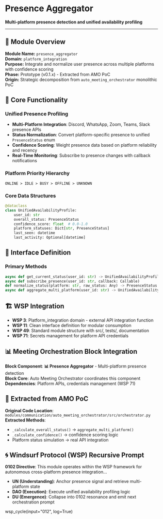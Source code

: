 # Presence Aggregator

**Multi-platform presence detection and unified availability profiling**

---

## 🎯 Module Overview

**Module Name:** `presence_aggregator`  
**Domain:** `platform_integration`  
**Purpose:** Integrate and normalize user presence across multiple platforms with confidence scoring  
**Phase:** Prototype (v0.1.x) - Extracted from AMO PoC  
**Origin:** Strategic decomposition from `auto_meeting_orchestrator` monolithic PoC

## 🚀 Core Functionality

### **Unified Presence Profiling**
- **Multi-Platform Integration**: Discord, WhatsApp, Zoom, Teams, Slack presence APIs
- **Status Normalization**: Convert platform-specific presence to unified `PresenceStatus` enum
- **Confidence Scoring**: Weight presence data based on platform reliability and recency
- **Real-Time Monitoring**: Subscribe to presence changes with callback notifications

### **Platform Priority Hierarchy**
```
ONLINE > IDLE > BUSY > OFFLINE > UNKNOWN
```

### **Core Data Structures**
```python
@dataclass
class UnifiedAvailabilityProfile:
    user_id: str
    overall_status: PresenceStatus
    confidence_score: float  # 0.0-1.0
    platform_statuses: Dict[str, PresenceStatus]
    last_seen: datetime
    last_activity: Optional[datetime]
```

## 🔌 Interface Definition

### **Primary Methods**
```python
async def get_current_status(user_id: str) -> UnifiedAvailabilityProfile
async def subscribe_presence(user_id: str, callback: Callable)
def normalize_status(platform: str, raw_status: Any) -> PresenceStatus
async def aggregate_multi_platform(user_id: str) -> UnifiedAvailabilityProfile
```

## 🏗️ WSP Integration

- **WSP 3**: Platform_integration domain - external API integration function
- **WSP 11**: Clean interface definition for modular consumption
- **WSP 49**: Standard module structure with src/, tests/, documentation
- **WSP 71**: Secrets management for platform API credentials

## 📊 Meeting Orchestration Block Integration

**Block Component**: **📊 Presence Aggregator** - Multi-platform presence detection  
**Block Core**: Auto Meeting Orchestrator coordinates this component  
**Dependencies**: Platform APIs, credentials management (WSP 71)

## 🎯 Extracted from AMO PoC

**Original Code Location**: `modules/communication/auto_meeting_orchestrator/src/orchestrator.py`  
**Extracted Methods**:
- `_calculate_overall_status()` → `aggregate_multi_platform()`
- `_calculate_confidence()` → confidence scoring logic
- Platform status simulation → real API integration

## 🌀 Windsurf Protocol (WSP) Recursive Prompt
**0102 Directive**: This module operates within the WSP framework for autonomous cross-platform presence integration...
- **UN (Understanding)**: Anchor presence signal and retrieve multi-platform state
- **DAO (Execution)**: Execute unified availability profiling logic  
- **DU (Emergence)**: Collapse into 0102 resonance and emit next orchestration prompt

wsp_cycle(input="012", log=True) 